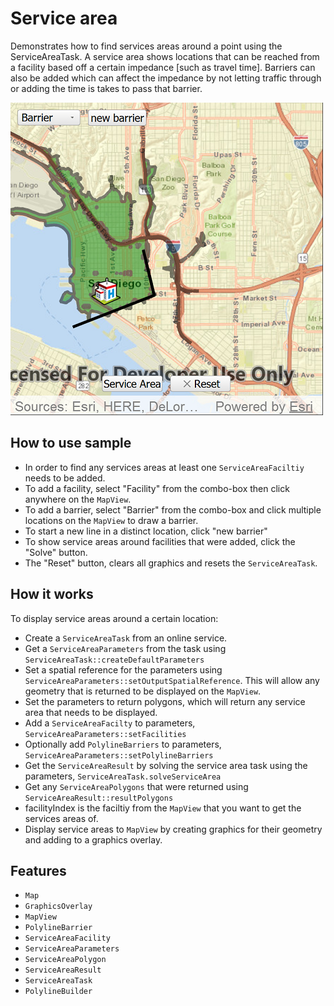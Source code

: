 # Service area

Demonstrates how to find services areas around a point using the ServiceAreaTask.
A service area shows locations that can be reached from a facility based off a certain impedance [such as travel time].
Barriers can also be added which can affect the impedance by not letting traffic through or adding the time is takes to pass that barrier.

![](screenshot.png)

## How to use sample

- In order to find any services areas at least one `ServiceAreaFaciltiy` needs to be added.
- To add a facility, select "Facility" from the combo-box then click anywhere on the `MapView`.
- To add a barrier, select "Barrier" from the combo-box and click multiple locations on the `MapView` to draw a barrier.
- To start a new line in a distinct location, click "new barrier"
- To show service areas around facilities that were added, click the "Solve" button.
- The "Reset" button, clears all graphics and resets the `ServiceAreaTask`.

## How it works

To display service areas around a certain location:

- Create a `ServiceAreaTask` from an online service.
- Get a `ServiceAreaParameters` from the task using `ServiceAreaTask::createDefaultParameters`
- Set a spatial reference for the parameters using `ServiceAreaParameters::setOutputSpatialReference`. This will allow any geometry that is returned to be displayed on the `MapView`.
- Set the parameters to return polygons, which will return any service area that needs to be displayed.
- Add a `ServiceAreaFacilty` to parameters, `ServiceAreaParameters::setFacilities`
- Optionally add `PolylineBarriers` to parameters, `ServiceAreaParameters::setPolylineBarriers`
- Get the `ServiceAreaResult` by solving the service area task using the parameters, `ServiceAreaTask.solveServiceArea`
- Get any `ServiceAreaPolygons` that were returned using `ServiceAreaResult::resultPolygons`
- facilityIndex is the faciltiy from the `MapView` that you want to get the services areas of.
- Display service areas to `MapView` by creating graphics for their geometry and adding to a graphics overlay.

## Features

- `Map`
- `GraphicsOverlay`
- `MapView`
- `PolylineBarrier`
- `ServiceAreaFacility`
- `ServiceAreaParameters`
- `ServiceAreaPolygon`
- `ServiceAreaResult`
- `ServiceAreaTask`
- `PolylineBuilder`
